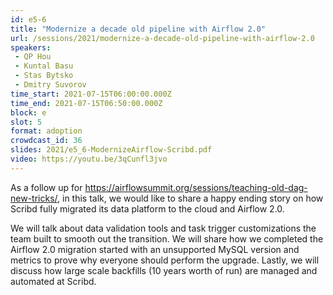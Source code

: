 ```yaml
---
id: e5-6
title: "Modernize a decade old pipeline with Airflow 2.0"
url: /sessions/2021/modernize-a-decade-old-pipeline-with-airflow-2.0
speakers:
 - QP Hou
 - Kuntal Basu
 - Stas Bytsko
 - Dmitry Suvorov
time_start: 2021-07-15T06:00:00.000Z
time_end: 2021-07-15T06:50:00.000Z
block: e
slot: 5
format: adoption
crowdcast_id: 36
slides: 2021/e5_6-ModernizeAirflow-Scribd.pdf
video: https://youtu.be/3qCunfl3jvo
---
```


As a follow up for https://airflowsummit.org/sessions/teaching-old-dag-new-tricks/, in this talk, we would like to share a happy ending story on how Scribd fully migrated its data platform to the cloud and Airflow 2.0.

 We will talk about data validation tools and task trigger customizations the team built to smooth out the transition. We will share how we completed the Airflow 2.0 migration started with an unsupported MySQL version and metrics to prove why everyone should perform the upgrade. Lastly, we will discuss how large scale backfills (10 years worth of run) are managed and automated at Scribd.
